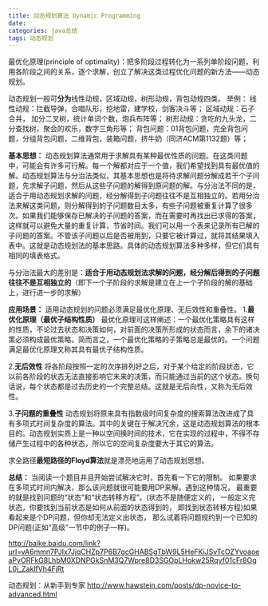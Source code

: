 ```yaml
---
title: 动态规划算法 Dynamic Programming
date: 
categories: java总结
tags: 动态规划
---
```

最优化原理(principle of optimality)：把多阶段过程转化为一系列单阶段问题，利用各阶段之间的关系，逐个求解，创立了解决这类过程优化问题的新方法——动态规划。

<!-- more -->
动态规划一般可**分为**线性动规，区域动规，树形动规，背包动规四类。
举例：
线性动规：拦截导弹，合唱队形，挖地雷，建学校，剑客决斗等；
区域动规：石子合并， 加分二叉树，统计单词个数，炮兵布阵等；
树形动规：贪吃的九头龙，二分查找树，聚会的欢乐，数字三角形等；
背包问题：01背包问题，完全背包问题，分组背包问题，二维背包，装箱问题，挤牛奶（同济ACM第1132题）等；

**基本思想：**
动态规划算法通常用于求解具有某种最优性质的问题。在这类问题中，可能会有许多可行解。每一个解都对应于一个值，我们希望找到具有最优值的解。动态规划算法与分治法类似，其基本思想也是将待求解问题分解成若干个子问题，先求解子问题，然后从这些子问题的解得到原问题的解。与分治法不同的是，适合于用动态规划求解的问题，经分解得到子问题往往不是互相独立的。若用分治法来解这类问题，则分解得到的子问题数目太多，有些子问题被重复计算了很多次。如果我们能够保存已解决的子问题的答案，而在需要时再找出已求得的答案，这样就可以避免大量的重复计算，节省时间。我们可以用一个表来记录所有已解的子问题的答案。不管该子问题以后是否被用到，只要它被计算过，就将其结果填入表中。这就是动态规划法的基本思路。具体的动态规划算法多种多样，但它们具有相同的填表格式。

与分治法最大的差别是：**适合于用动态规划法求解的问题，经分解后得到的子问题往往不是互相独立的**（即下一个子阶段的求解是建立在上一个子阶段的解的基础上，进行进一步的求解）

**应用场景：**
适用动态规划的问题必须满足最优化原理、无后效性和重叠性。
1.**最优化原理（最优子结构性质）** 最优化原理可这样阐述：一个最优化策略具有这样的性质，不论过去状态和决策如何，对前面的决策所形成的状态而言，余下的诸决策必须构成最优策略。简而言之，一个最优化策略的子策略总是最优的。一个问题满足最优化原理又称其具有最优子结构性质。

2.**无后效性**  将各阶段按照一定的次序排列好之后，对于某个给定的阶段状态，它以前各阶段的状态无法直接影响它未来的决策，而只能通过当前的这个状态。换句话说，每个状态都是过去历史的一个完整总结。这就是无后向性，又称为无后效性。

3.**子问题的重叠性**  动态规划将原来具有指数级时间复杂度的搜索算法改进成了具有多项式时间复杂度的算法。其中的关键在于解决冗余，这是动态规划算法的根本目的。动态规划实质上是一种以空间换时间的技术，它在实现的过程中，不得不存储产生过程中的各种状态，所以它的空间复杂度要大于其它的算法。

求全路径**最短路径的Floyd算法**就是漂亮地运用了动态规划思想。

**总结：**
当阅读一个题目并且开始尝试解决它时，首先看一下它的限制。 如果要求在多项式时间内解决，那么该问题就很可能要用DP来解。遇到这种情况， 最重要的就是找到问题的“状态”和“状态转移方程”。(状态不是随便定义的， 一般定义完状态，你要找到当前状态是如何从前面的状态得到的， 即找到状态转移方程)如果看起来是个DP问题，但你却无法定义出状态， 那么试着将问题规约到一个已知的DP问题(正如“高级”一节中的例子一样)。

http://baike.baidu.com/link?url=vA6mmn7PJIx7JjqCHZp7P6B7gcGHABSgTbW9L5HeFKiJSvTcOZYvoaoeaPyORFkG8LhbM0XDNPGkSnM3Q7Wpre8D3SGOpLHokw25Rqyf01cFr8OgL0j_ZaklfVh4FjRt

动态规划：从新手到专家
http://www.hawstein.com/posts/dp-novice-to-advanced.html